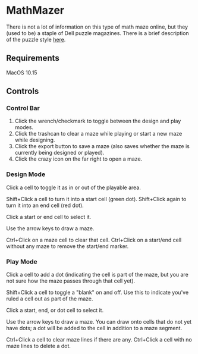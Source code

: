 # MathMazer

There is not a lot of information on this type of math maze online, but they (used to be) a staple of Dell puzzle magazines. There is a brief description of the puzzle style [here](http://www.mit.edu/activities/puzzle/2013/coinheist.com/oceans_11/random_walk/index.html).

## Requirements
MacOS 10.15

## Controls
### Control Bar
1. Click the wrench/checkmark to toggle between the design and play modes.
2. Click the trashcan to clear a maze while playing or start a new maze while designing.
3. Click the export button to save a maze (also saves whether the maze is currently being designed or played).
4. Click the crazy icon on the far right to open a maze.

### Design Mode
Click a cell to toggle it as in or out of the playable area.

Shift+Click a cell to turn it into a start cell (green dot). Shift+Click again to turn it into an end cell (red dot).

Click a start or end cell to select it.

Use the arrow keys to draw a maze.

Ctrl+Click on a maze cell to clear that cell. Ctrl+Click on a start/end cell without any maze to remove the start/end marker.

### Play Mode
Click a cell to add a dot (indicating the cell is part of the maze, but you are not sure how the maze passes through that cell yet).

Shift+Click a cell to toggle a "blank" on and off. Use this to indicate you've ruled a cell out as part of the maze.

Click a start, end, or dot cell to select it.

Use the arrow keys to draw a maze. You can draw onto cells that do not yet have dots; a dot will be added to the cell in addition to a maze segment.

Ctrl+Click a cell to clear maze lines if there are any. Ctrl+Click a cell with no maze lines to delete a dot.

